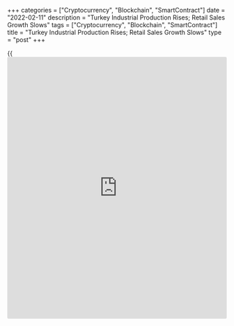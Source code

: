 +++
categories = ["Cryptocurrency", "Blockchain", "SmartContract"]
date = "2022-02-11"
description = "Turkey Industrial Production Rises; Retail Sales Growth Slows"
tags = ["Cryptocurrency", "Blockchain", "SmartContract"]
title = "Turkey Industrial Production Rises; Retail Sales Growth Slows"
type = "post"
+++

{{<iframe id="large-banner" src="https://www.bounty.group/#slide=19.0" width="100%" height="600" scrolling="no" style="border: 0px solid rgb(216, 221, 230); border-radius: 3px;">}}

Turkey's industrial production increased and retail sales growth eased
in December, data from Turkstat showed on Friday.

Industrial production increased 14.4 percent annually in December,
following an 11.3 percent rise in November.

Among the sub-sectors, output in manufacturing gained 16.2 percent
annually in December, while that in mining and quarrying decreased 1.5
percent. Electricity, gas, steam production rose 6.0 percent.

On a month-on-month basis, industrial production rose 1.6 percent in
December, following a 3.3 percent increase in the prior month.

Another report from the statistical office showed that retail sales
increased 15.5 percent yearly in December, after a 17.0 percent rise in
November.

Non-food sales increased 28.2 percent annually in December and sales of
food, drinks and tobacco rose 1.7 percent. Automotive fuel sales gained
2.8 percent.

On a monthly basis, retail sales dropped 2.7 percent in December, after
a 1.4 percent growth in the preceding month.

For comments and feedback [contact](https://www.playgroundfx.com/contact/): editorial@rtt[news](https://www.letsplayfx.com/blog/forex-news-website/).com

[Economic News][1]

 **What parts of the world are seeing the best (and worst) economic
performances lately? Click[here][2] to check out our [Econ Scorecard][2]
and find out! See up-to-the-moment [ranking](https://www.playgroundfx.com/blog/crypto-exchange-ranking/)s for the best and worst
performers in [GDP][3], [unemployment rate][4], [inflation][5] and much
more.**

   1. www.rtt[news](https://www.letsplayfx.com/blog/forex-news-website/).com/Content/EconomicNews.aspx
   2. www.rtt[news](https://www.letsplayfx.com/blog/forex-news-website/).com/economic-scorecard/world-rank/PPI/highest-performance.aspx
   3. www.rtt[news](https://www.letsplayfx.com/blog/forex-news-website/).com/economic-scorecard/world-rank/GDP/highest-performance.aspx
   4. www.rtt[news](https://www.letsplayfx.com/blog/forex-news-website/).com/economic-scorecard/world-rank/unemployment-rate/lowest-performance.aspx
   5. www.rtt[news](https://www.letsplayfx.com/blog/forex-news-website/).com/economic-scorecard/world-rank/CPI/highest-performance.aspx